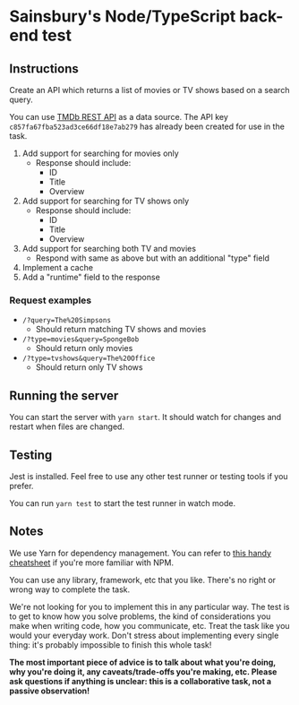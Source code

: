 # Sainsbury's Node/TypeScript back-end test

## Instructions

Create an API which returns a list of movies or TV shows based on a search query.

You can use [TMDb REST API](https://www.themoviedb.org/documentation/api) as a data source. The API key
`c857fa67fba523ad3ce66df18e7ab279` has already been created for use in the task.

1. Add support for searching for movies only
   - Response should include:
     - ID
     - Title
     - Overview
2. Add support for searching for TV shows only
   - Response should include:
     - ID
     - Title
     - Overview
3. Add support for searching both TV and movies
   - Respond with same as above but with an additional "type" field
4. Implement a cache
5. Add a "runtime" field to the response

### Request examples

- `/?query=The%20Simpsons`
  - Should return matching TV shows and movies
- `/?type=movies&query=SpongeBob`
  - Should return only movies
- `/?type=tvshows&query=The%20Office`
  - Should return only TV shows

## Running the server

You can start the server with `yarn start`. It should watch for changes and restart when files are changed.

## Testing

Jest is installed. Feel free to use any other test runner or testing tools if you prefer.

You can run `yarn test` to start the test runner in watch mode.

## Notes

We use Yarn for dependency management. You can refer to [this handy cheatsheet](https://devhints.io/yarn) if you're more
familiar with NPM.

You can use any library, framework, etc that you like. There's no right or wrong way to complete the task.

We're not looking for you to implement this in any particular way. The test is to get to know how you solve problems,
the kind of considerations you make when writing code, how you communicate, etc. Treat the task like you would your
everyday work. Don't stress about implementing every single thing: it's probably impossible to finish this whole task!

**The most important piece of advice is to talk about what you're doing, why you're doing it, any caveats/trade-offs
you're making, etc. Please ask questions if anything is unclear: this is a collaborative task, not a passive
observation!**
